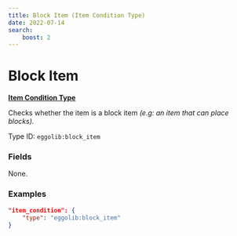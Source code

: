 ```yaml
---
title: Block Item (Item Condition Type)
date: 2022-07-14
search:
    boost: 2
---
```


#   Block Item

[**Item Condition Type**](../item_condition_types.md)

Checks whether the item is a block item *(e.g: an item that can place blocks).*

Type ID: `eggolib:block_item`


### Fields

None.


### Examples

``` json
"item_condition": {
    "type": "eggolib:block_item"
}
```
